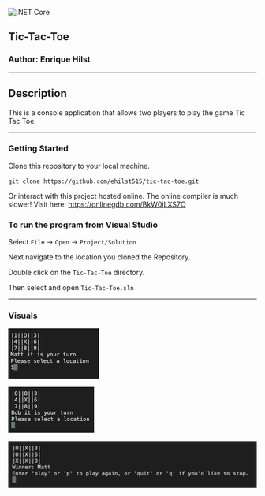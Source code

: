 ![.NET Core](https://github.com/ehilst515/tic-tac-toe/workflows/.NET%20Core/badge.svg)

## Tic-Tac-Toe

### Author: Enrique Hilst

----

## Description

This is a console application that allows two players to play the game Tic Tac Toe.

---

### Getting Started

Clone this repository to your local machine.

```
git clone https://github.com/ehilst515/tic-tac-toe.git
```

Or interact with this project hosted online. The online compiler is much slower! Visit here:
<https://onlinegdb.com/BkW0jLXS7O>

### To run the program from Visual Studio

Select ```File``` -> ```Open``` -> ```Project/Solution```

Next navigate to the location you cloned the Repository.

Double click on the ```Tic-Tac-Toe``` directory.

Then select and open ```Tic-Tac-Toe.sln```

---

### Visuals

![Tic-Tac-Toe Visual 1](./Assests/Game_Visual_1.jpg)

![Tic-Tac-Toe Visual 2](./Assests/Game_Visual_2.jpg)

![Tic-Tac-Toe Visual 3](./Assests/Game_Visual_3.jpg)
